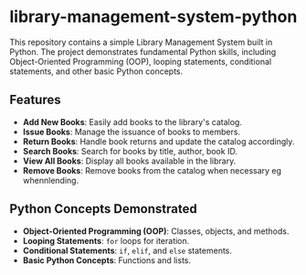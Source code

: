 # library-management-system-python

This repository contains a simple Library Management System built in Python. The project demonstrates fundamental Python skills, including Object-Oriented Programming (OOP), looping statements, conditional statements, and other basic Python concepts.

## Features

- **Add New Books**: Easily add books to the library's catalog.
- **Issue Books**: Manage the issuance of books to members.
- **Return Books**: Handle book returns and update the catalog accordingly.
- **Search Books**: Search for books by title, author, book ID.
- **View All Books**: Display all books available in the library.
- **Remove Books**: Remove books from the catalog when necessary eg whennlending.

## Python Concepts Demonstrated

- **Object-Oriented Programming (OOP)**: Classes, objects, and methods.
- **Looping Statements**: `for` loops for iteration.
- **Conditional Statements**: `if`, `elif`, and `else` statements.
- **Basic Python Concepts**: Functions and lists.
